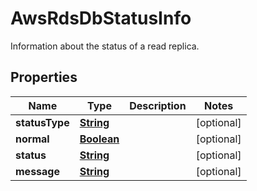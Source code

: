 

# AwsRdsDbStatusInfo

Information about the status of a read replica.

## Properties

| Name | Type | Description | Notes |
|------------ | ------------- | ------------- | -------------|
|**statusType** | [**String**](String.md) |  |  [optional] |
|**normal** | [**Boolean**](Boolean.md) |  |  [optional] |
|**status** | [**String**](String.md) |  |  [optional] |
|**message** | [**String**](String.md) |  |  [optional] |



